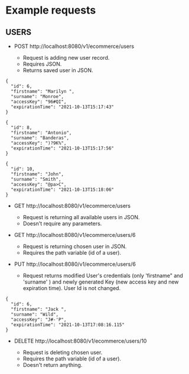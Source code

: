 # Example requests

## USERS

- POST http://localhost:8080/v1/ecommerce/users

    - Request is adding new user record. 
    - Requires JSON. 
    - Returns saved user in JSON.
```
{
  "id": 6,
  "firstname": "Marilyn ",
  "surname": "Monroe",
  "accessKey": "96#QI",
  "expirationTime": "2021-10-13T15:17:43"
}
```
```
{
  "id": 8,
  "firstname": "Antonio",
  "surname": "Banderas",
  "accessKey": ")?9K%",
  "expirationTime": "2021-10-13T15:17:56"
}
```
```
{
  "id": 10,
  "firstname": "John",
  "surname": "Smith",
  "accessKey": "@pa>C",
  "expirationTime": "2021-10-13T15:18:06"
}
```

- GET http://localhost:8080/v1/ecommerce/users

    - Request is returning all available users in JSON.
    - Doesn't require any parameters.


- GET http://localhost:8080/v1/ecommerce/users/6

    - Request is returning chosen user in JSON.
    - Requires the path variable (id of a user).


- PUT http://localhost:8080/v1/ecommerce/users/6
  
  - Request returns modified User's credentials (only 'firstname" and 'surname' ) and newly generated Key (new access key and new expiration time). User Id is not changed.

```
{
  "id": 6,
  "firstname": "Jack ",
  "surname": "Wild",
  "accessKey": "J#-'P",
  "expirationTime": "2021-10-13T17:08:16.115"
}
```
- DELETE http://localhost:8080/v1/ecommerce/users/10

    - Request is deleting chosen user.
    - Requires the path variable (id of a user). 
    - Doesn't return anything.
